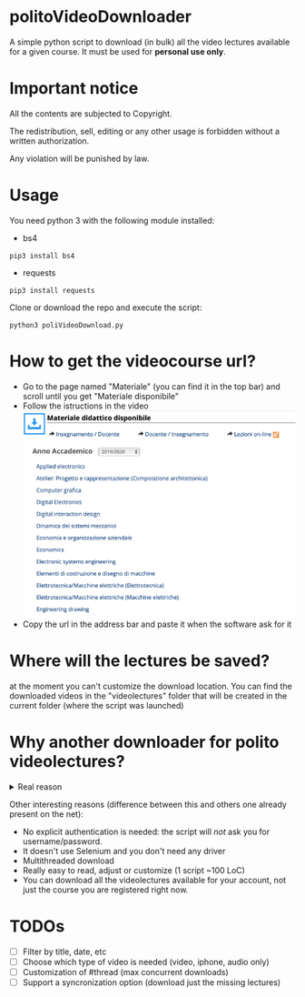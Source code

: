 # politoVideoDownloader
A simple python script to download (in bulk) all the video lectures available for a given course.
It must be used for **personal use only**.

# Important notice
All the contents are subjected to Copyright.

The redistribution, sell, editing or any other usage is forbidden without a written authorization.

Any violation will be punished by law.

# Usage

You need python 3 with the following module installed:
- bs4
```
pip3 install bs4
```
- requests
```
pip3 install requests
```

Clone or download the repo and execute the script:
```
python3 poliVideoDownload.py
```

# How to get the videocourse url?
- Go to the page named "Materiale" (you can find it in the top bar) and scroll until you get "Materiale disponibile"
- Follow the istructions in the video
![](instructions.gif)
- Copy the url in the address bar and paste it when the software ask for it

# Where will the lectures be saved?
at the moment you can't customize the download location.
You can find the downloaded videos in the "videolectures" folder that will be created in the current folder (where the script was launched)

# Why another downloader for polito videolectures?
<details>
  <summary>Real reason</summary>
  
  Bored during an introduction lecture. 
</details>

Other interesting reasons (difference between this and others one already present on the net):
- No explicit authentication is needed: the script will *not* ask you for username/password.
- It doesn't use Selenium and you don't need any driver 
- Multithreaded download
- Really easy to read, adjust or customize (1 script ~100 LoC)
- You can download all the videolectures available for your account, not just the course you are registered right now.

# TODOs
- [ ] Filter by title, date, etc
- [ ] Choose which type of video is needed (video, iphone, audio only)
- [ ] Customization of #thread (max concurrent downloads)
- [ ] Support a syncronization option (download just the missing lectures)
